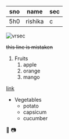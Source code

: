 sno|name|sec|
---|----|---
5h0|rishika|c

![vrsec](https://getmyuni.azureedge.net/college-image/big/velagapudi-ramakrishna-siddhartha-engineering-college-vrsec-vijayawada.jpg)

~~this line is mistaken~~
1. Fruits
    1. apple
    2. orange
    3. mango
 
[link](https://www.vrsiddhartha.ac.in/)

* Vegetables
    * potato
    * capsicum
    * cucumber

👏
📷


